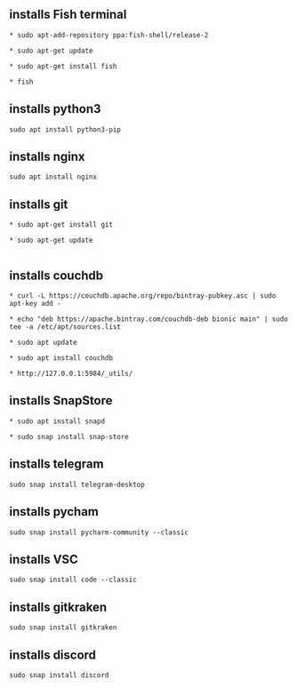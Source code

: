 ## installs Fish terminal
```
* sudo apt-add-repository ppa:fish-shell/release-2

* sudo apt-get update

* sudo apt-get install fish

* fish

```

## installs python3
```
sudo apt install python3-pip
```

## installs nginx
```
sudo apt install nginx
```

## installs git
```
* sudo apt-get install git

* sudo apt-get update


```

## installs couchdb
```
* curl -L https://couchdb.apache.org/repo/bintray-pubkey.asc | sudo apt-key add -

* echo "deb https://apache.bintray.com/couchdb-deb bionic main" | sudo tee -a /etc/apt/sources.list

* sudo apt update

* sudo apt install couchdb

* http://127.0.0.1:5984/_utils/
```

## installs SnapStore
```
* sudo apt install snapd

* sudo snap install snap-store
```


## installs telegram
```
sudo snap install telegram-desktop
```

## installs pycham
```
sudo snap install pycharm-community --classic
```
## installs VSC
```
sudo snap install code --classic
```

## installs gitkraken
```
sudo snap install gitkraken
```

## installs discord
```
sudo snap install discord
```